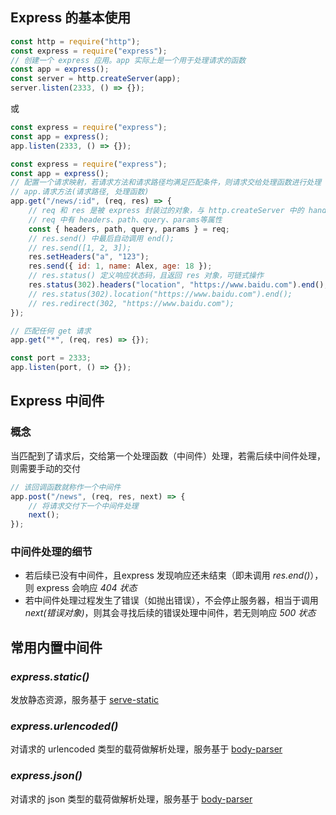 ## Express 的基本使用

```js
const http = require("http");
const express = require("express");
// 创建一个 express 应用。app 实际上是一个用于处理请求的函数
const app = express();
const server = http.createServer(app);
server.listen(2333, () => {});
```

或

```js
const express = require("express");
const app = express();
app.listen(2333, () => {});
```

```js
const express = require("express");
const app = express();
// 配置一个请求映射，若请求方法和请求路径均满足匹配条件，则请求交给处理函数进行处理
// app.请求方法(请求路径, 处理函数)
app.get("/news/:id", (req, res) => {
	// req 和 res 是被 express 封装过的对象，与 http.createServer 中的 handler 不一样
    // req 中有 headers、path、query、params等属性
    const { headers, path, query, params } = req;
    // res.send() 中最后自动调用 end();
    // res.send([1, 2, 3]);
    res.setHeaders("a", "123");
    res.send({ id: 1, name: Alex, age: 18 });
    // res.status() 定义响应状态码，且返回 res 对象，可链式操作
    res.status(302).headers("location", "https://www.baidu.com").end();
    // res.status(302).location("https://www.baidu.com").end();
    // res.redirect(302, "https://www.baidu.com");
});

// 匹配任何 get 请求
app.get("*", (req, res) => {});

const port = 2333;
app.listen(port, () => {});
```



## Express 中间件

### 概念

当匹配到了请求后，交给第一个处理函数（中间件）处理，若需后续中间件处理，则需要手动的交付

```js
// 该回调函数就称作一个中间件
app.post("/news", (req, res, next) => {
    // 将请求交付下一个中间件处理
    next();
});
```



### 中间件处理的细节

- 若后续已没有中间件，且express 发现响应还未结束（即未调用 *res.end()*），则 express 会响应 *404 状态*
- 若中间件处理过程发生了错误（如抛出错误），不会停止服务器，相当于调用 *next(错误对象)*，则其会寻找后续的错误处理中间件，若无则响应 *500 状态*



## 常用内置中间件

### *express.static()*

发放静态资源，服务基于 [serve-static](https://www.npmjs.com/package/serve-static)

### *express.urlencoded()*

对请求的 urlencoded 类型的载荷做解析处理，服务基于 [body-parser](https://www.npmjs.com/package/body-parser)

### *express.json()*

对请求的 json 类型的载荷做解析处理，服务基于 [body-parser](https://www.npmjs.com/package/body-parser)
